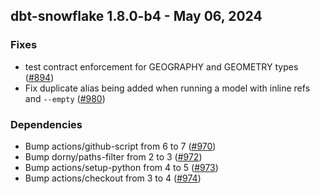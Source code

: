 ## dbt-snowflake 1.8.0-b4 - May 06, 2024

### Fixes

- test contract enforcement for GEOGRAPHY and GEOMETRY types  ([#894](https://github.com/dbt-labs/dbt-snowflake/issues/894))
- Fix duplicate alias being added when running a model with inline refs and `--empty` ([#980](https://github.com/dbt-labs/dbt-snowflake/issues/980))

### Dependencies

- Bump actions/github-script from 6 to 7 ([#970](https://github.com/dbt-labs/dbt-snowflake/pull/970))
- Bump dorny/paths-filter from 2 to 3 ([#972](https://github.com/dbt-labs/dbt-snowflake/pull/972))
- Bump actions/setup-python from 4 to 5 ([#973](https://github.com/dbt-labs/dbt-snowflake/pull/973))
- Bump actions/checkout from 3 to 4 ([#974](https://github.com/dbt-labs/dbt-snowflake/pull/974))
